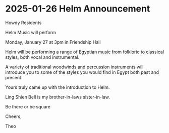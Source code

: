 # 2025-01-26 Helm Announcement

Howdy Residents

Helm Music will perform

Monday, January 27 at 3pm in Friendship Hall

Helm will be performing a range of Egyptian music from folkloric to classical styles, both vocal and instrumental.

A variety of traditional woodwinds and percussion instruments will introduce you to some of the styles you would find in Egypt both past and present.

Yours truly came up with the introduction to Helm.

Ling Shien Bell is my brother-in-laws sister-in-law.

Be there or be square

Cheers,

Theo



